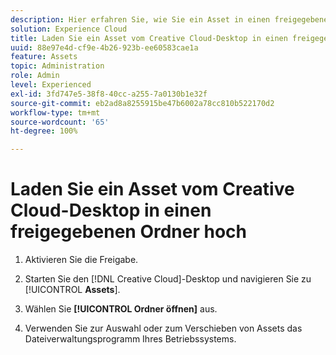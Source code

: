 ```yaml
---
description: Hier erfahren Sie, wie Sie ein Asset in einen freigegebenen Ordner vom Creative Cloud-Desktop in Experience Cloud hochladen.
solution: Experience Cloud
title: Laden Sie ein Asset vom Creative Cloud-Desktop in einen freigegebenen Ordner hoch
uuid: 88e97e4d-cf9e-4b26-923b-ee60583cae1a
feature: Assets
topic: Administration
role: Admin
level: Experienced
exl-id: 3fd747e5-38f8-40cc-a255-7a0130b1e32f
source-git-commit: eb2ad8a8255915be47b6002a78cc810b522170d2
workflow-type: tm+mt
source-wordcount: '65'
ht-degree: 100%

---
```


# Laden Sie ein Asset vom Creative Cloud-Desktop in einen freigegebenen Ordner hoch

1. Aktivieren Sie die Freigabe.

1. Starten Sie den [!DNL Creative Cloud]-Desktop und navigieren Sie zu [!UICONTROL **Assets**].

1. Wählen Sie **[!UICONTROL Ordner öffnen]** aus.

1. Verwenden Sie zur Auswahl oder zum Verschieben von Assets das Dateiverwaltungsprogramm Ihres Betriebssystems.
